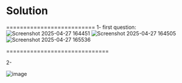 # Solution
==========================
1-
first question:
![Screenshot 2025-04-27 164451](https://github.com/user-attachments/assets/ebeca383-7e8f-44eb-8242-e36bb9824006)
![Screenshot 2025-04-27 164505](https://github.com/user-attachments/assets/2fd2c4ac-c97c-49b4-a884-99d90ac23b2b)
![Screenshot 2025-04-27 165536](https://github.com/user-attachments/assets/6b318be4-d385-44d7-a37b-99c7fa43cf26)

==============================

2-

![image](https://github.com/user-attachments/assets/95fe2867-50d1-4286-86b3-09b117bda48e)
